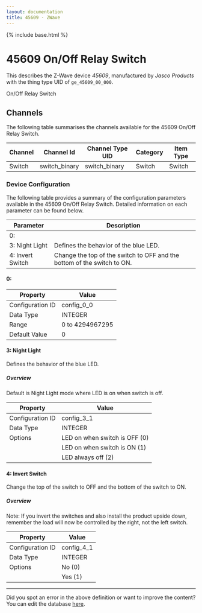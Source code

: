 ```yaml
---
layout: documentation
title: 45609 - ZWave
---
```


{% include base.html %}

# 45609 On/Off Relay Switch

This describes the Z-Wave device *45609*, manufactured by *Jasco Products* with the thing type UID of ```ge_45609_00_000```. 

On/Off Relay Switch


## Channels
The following table summarises the channels available for the 45609 On/Off Relay Switch.

| Channel | Channel Id | Channel Type UID | Category | Item Type |
|---------|------------|------------------|----------|-----------|
| Switch | switch_binary | switch_binary | Switch | Switch |


### Device Configuration
The following table provides a summary of the configuration parameters available in the 45609 On/Off Relay Switch.
Detailed information on each parameter can be found below.

| Parameter   | Description |
|-------------|-------------|
| 0:  |  |
| 3: Night Light | Defines the behavior of the blue LED. |
| 4: Invert Switch | Change the top of the switch to OFF and the bottom of the switch to ON. |


#### 0: 


| Property         | Value    |
|------------------|----------|
| Configuration ID | config_0_0 |
| Data Type        | INTEGER |
| Range | 0 to 4294967295 |
| Default Value | 0 |


#### 3: Night Light

Defines the behavior of the blue LED.  


##### Overview 

Default is Night Light mode where LED is on when switch is off.


| Property         | Value    |
|------------------|----------|
| Configuration ID | config_3_1 |
| Data Type        | INTEGER || Default Value | 0 |
| Options | LED on when switch is OFF (0) |
|  | LED on when switch is ON (1) |
|  | LED always off (2) |


#### 4: Invert Switch

Change the top of the switch to OFF and the bottom of the switch to ON.  


##### Overview 

Note: If you invert the switches and also install the product upside down, remember the load will now be controlled by the right, not the left switch.


| Property         | Value    |
|------------------|----------|
| Configuration ID | config_4_1 |
| Data Type        | INTEGER || Default Value | 0 |
| Options | No (0) |
|  | Yes (1) |


---

Did you spot an error in the above definition or want to improve the content?
You can edit the database [here](http://www.cd-jackson.com/index.php/zwave/zwave-device-database/zwave-device-list/devicesummary/40).
